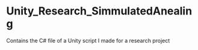 # Unity_Research_SimmulatedAnealing
Contains the C# file of a Unity script I made for a research project
